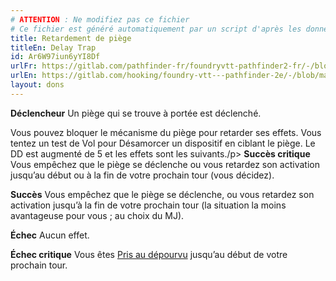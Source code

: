```yaml
---
# ATTENTION : Ne modifiez pas ce fichier
# Ce fichier est généré automatiquement par un script d'après les données du module Foundry VTT officiel et de sa traduction
title: Retardement de piège
titleEn: Delay Trap
id: Ar6W97iun6yYI8Df
urlFr: https://gitlab.com/pathfinder-fr/foundryvtt-pathfinder2-fr/-/blob/master/data/feats/Ar6W97iun6yYI8Df.htm
urlEn: https://gitlab.com/hooking/foundry-vtt---pathfinder-2e/-/blob/master/packs/data/feats.db/delay-trap.json
layout: dons
---
```

**Déclencheur** Un piège qui se trouve à portée est déclenché.

Vous pouvez bloquer le mécanisme du piège pour retarder ses effets. Vous tentez un test de Vol pour Désamorcer un dispositif en ciblant le piège. Le DD est augmenté de 5 et les effets sont les suivants./p>
**Succès critique** Vous empêchez que le piège se déclenche ou vous retardez son activation jusqu’au début ou à la fin de votre prochain tour (vous décidez).

**Succès** Vous empêchez que le piège se déclenche, ou vous retardez son activation jusqu’à la fin de votre prochain tour (la situation la moins avantageuse pour vous ; au choix du MJ).

**Échec** Aucun effet.

**Échec critique** Vous êtes [Pris au dépourvu](../conditions/pris-au-dépourvu.html) jusqu’au début de votre prochain tour.
